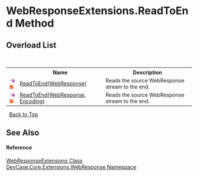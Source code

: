 # WebResponseExtensions.ReadToEnd Method 
 


## Overload List
&nbsp;<table><tr><th></th><th>Name</th><th>Description</th></tr><tr><td>![Public method](media/pubmethod.gif "Public method")![Static member](media/static.gif "Static member")</td><td><a href="M_DevCase_Core_Extensions_WebResponse_WebResponseExtensions_ReadToEnd">ReadToEnd(WebResponse)</a></td><td>
Reads the source WebResponse stream to the end.</td></tr><tr><td>![Public method](media/pubmethod.gif "Public method")![Static member](media/static.gif "Static member")</td><td><a href="M_DevCase_Core_Extensions_WebResponse_WebResponseExtensions_ReadToEnd_1">ReadToEnd(WebResponse, Encoding)</a></td><td>
Reads the source WebResponse stream to the end.</td></tr></table>&nbsp;
<a href="#webresponseextensions.readtoend-method">Back to Top</a>

## See Also


#### Reference
<a href="T_DevCase_Core_Extensions_WebResponse_WebResponseExtensions">WebResponseExtensions Class</a><br /><a href="N_DevCase_Core_Extensions_WebResponse">DevCase.Core.Extensions.WebResponse Namespace</a><br />